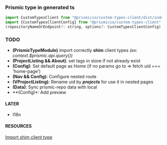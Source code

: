 ### Prismic type in generated ts 

```` javascript
import CustomTypesClient from "@prismicio/custom-types-client/dist/index";
import {CustomTypesClientConfig} from "@prismicio/custom-types-client";
(repositoryNameOrEndpoint?: string, options?: CustomTypesClientConfig): typeof CustomTypesClient;
````


### TODO

* **(PrismicTypeModule)** import correctly **shim** client types _(ex: context.$prismic.api.query())_
* **(ProjectListing && About)**: set tags in store if not already exist
* **(Config)**: Set default page as Home (if no params go to => fetch uid === 'home-page')
* **(Nav && Config)**: Configure nested route
* **(VProjectListing)**: Rename uid by **_projects_** for use it in nested pages
* **(Data)**: Sync prismic-repo data with local
* **(Config)*: Add preview

#### LATER  
* I18n  


#### RESOURCES

[Import shim client type](https://github.com/prismicio/prismic-vue/issues/5#issuecomment-493795628)
